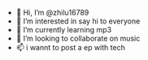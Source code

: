 - 👋 Hi, I’m @zhilu16789
- 👀 I’m interested in say hi to everyone
- 🌱 I’m currently learning mp3
- 💞️ I’m looking to collaborate on music
- 📫 i wannt to post a ep with tech

<!---
zhilu16789/zhilu16789 is a ✨ special ✨ repository because its `README.md` (this file) appears on your GitHub profile.
You can click the Preview link to take a look at your changes.
--->
